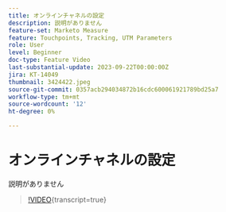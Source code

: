 ```yaml
---
title: オンラインチャネルの設定
description: 説明がありません
feature-set: Marketo Measure
feature: Touchpoints, Tracking, UTM Parameters
role: User
level: Beginner
doc-type: Feature Video
last-substantial-update: 2023-09-22T00:00:00Z
jira: KT-14049
thumbnail: 3424422.jpeg
source-git-commit: 0357acb294034872b16cdc600061921789bd25a7
workflow-type: tm+mt
source-wordcount: '12'
ht-degree: 0%

---
```



# オンラインチャネルの設定

説明がありません

>[!VIDEO](https://video.tv.adobe.com/v/3424422/?learn=on){transcript=true}
